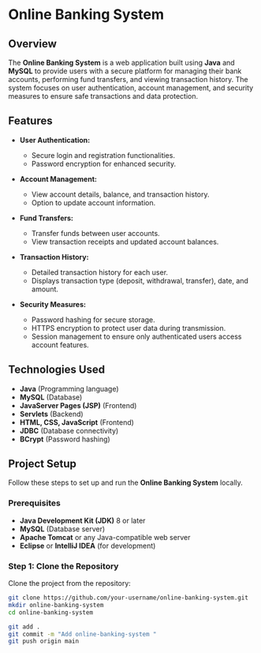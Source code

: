 # Online Banking System

## Overview

The **Online Banking System** is a web application built using **Java** and **MySQL** to provide users with a secure platform for managing their bank accounts, performing fund transfers, and viewing transaction history. The system focuses on user authentication, account management, and security measures to ensure safe transactions and data protection.

## Features

- **User Authentication:**
  - Secure login and registration functionalities.
  - Password encryption for enhanced security.

- **Account Management:**
  - View account details, balance, and transaction history.
  - Option to update account information.

- **Fund Transfers:**
  - Transfer funds between user accounts.
  - View transaction receipts and updated account balances.

- **Transaction History:**
  - Detailed transaction history for each user.
  - Displays transaction type (deposit, withdrawal, transfer), date, and amount.

- **Security Measures:**
  - Password hashing for secure storage.
  - HTTPS encryption to protect user data during transmission.
  - Session management to ensure only authenticated users access account features.

## Technologies Used

- **Java** (Programming language)
- **MySQL** (Database)
- **JavaServer Pages (JSP)** (Frontend)
- **Servlets** (Backend)
- **HTML, CSS, JavaScript** (Frontend)
- **JDBC** (Database connectivity)
- **BCrypt** (Password hashing)

## Project Setup

Follow these steps to set up and run the **Online Banking System** locally.

### Prerequisites

- **Java Development Kit (JDK)** 8 or later
- **MySQL** (Database server)
- **Apache Tomcat** or any Java-compatible web server
- **Eclipse** or **IntelliJ IDEA** (for development)

### Step 1: Clone the Repository

Clone the project from the repository:

```bash
git clone https://github.com/your-username/online-banking-system.git
mkdir online-banking-system
cd online-banking-system

git add .
git commit -m "Add online-banking-system "
git push origin main
